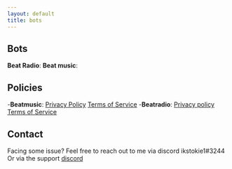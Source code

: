 ```yaml
---
layout: default
title: bots
---
```

## Bots 
**Beat Radio**:
**Beat music**:
## Policies

-**Beatmusic**: [Privacy Policy](https://ikstokie1.github.io/bots/beat-music/Privacy%20Policy/) [Terms of Service](https://ikstokie1.github.io/bots/beat-music/Terms%20of%20Service/)
-**Beatradio**: [Privacy policy](https://ikstokie1.github.io/bots/Beat-radio/Privacy%20Policy/) [Terms of Service](https://ikstokie1.github.io/bots/Beat-radio/Terms%20of%20Service/)

## Contact
Facing some issue?
Feel free to reach out to me via discord ikstokie1#3244
Or via the support [discord](https://discord.gg/TtQU469mRf)

